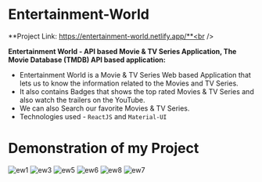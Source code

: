 # Entertainment-World
**Project Link: https://entertainment-world.netlify.app/**<br />

**Entertainment World - API based Movie & TV Series Application, The Movie Database (TMDB) API based application:**
- Entertainment World is a Movie & TV Series Web based Application that lets us to know the information related to the Movies and TV Series.
- It also contains Badges that shows the top rated Movies & TV Series and also watch the trailers on the YouTube.
- We can also Search our favorite Movies & TV Series.
- Technologies used - ```ReactJS``` and ```Material-UI```
# Demonstration of my Project
![ew1](https://user-images.githubusercontent.com/73652119/155766108-42bd148f-907b-48c4-98c2-5699142df163.png)
![ew3](https://user-images.githubusercontent.com/73652119/155766167-ff444d85-8608-423a-bfc1-33a3bd319d80.png)
![ew5](https://user-images.githubusercontent.com/73652119/155766233-f9346ee1-b92a-40d5-b1c1-7b5c470eccf8.png)
![ew6](https://user-images.githubusercontent.com/73652119/155766275-aee5498e-c258-45df-a2e3-43655f70aec1.png)
![ew8](https://user-images.githubusercontent.com/73652119/155766310-87049a65-f17b-4b6c-8305-ea2321bbbbd5.png)
![ew7](https://user-images.githubusercontent.com/73652119/155766305-1d2cfdd9-d5d4-400d-81d9-b572060337d8.png)
